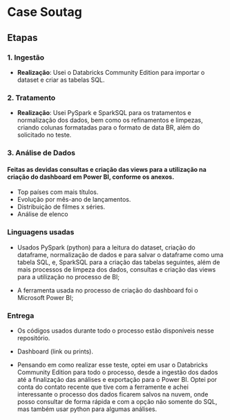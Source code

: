 # Case Soutag

## Etapas

### 1. Ingestão

- **Realização**: Usei o Databricks Community Edition para importar o dataset e criar as tabelas SQL.

### 2. Tratamento
- **Realização**: Usei PySpark e SparkSQL para os tratamentos e normalização dos dados, bem como os refinamentos e limpezas, criando colunas formatadas para o formato de data BR, além do solicitado no teste.

### 3. **Análise de Dados**
#### Feitas as devidas consultas e criação das views para a utilização na criação do dashboard em Power BI, conforme os anexos.
- Top países com mais títulos.
- Evolução por mês-ano de lançamentos.
- Distribuição de filmes x séries.
- Análise de elenco

### **Linguagens usadas**

- Usados PySpark (python) para a leitura do dataset, criação do dataframe, normalização de dados e para salvar o dataframe como uma tabela SQL, e, SparkSQL para a criação das tabelas seguintes, além de mais processos de limpeza dos dados, consultas e criação das views para a utilização no processo de BI;

- A ferramenta usada no processo de criação do dashboard foi o Microsoft Power BI;

### Entrega

- Os códigos usados durante todo o processo estão disponíveis nesse repositório.

- Dashboard (link ou prints).

- Pensando em como realizar esse teste, optei em usar o Databricks Community Edition para todo o processo, desde a ingestão dos dados até a finalização das análises e exportação para o Power BI. Optei por conta do contato recente que tive com a ferramente e achei interessante o processo dos dados ficarem salvos na nuvem, onde posso consultar de forma rápida e com a opção não somente do SQL, mas também usar python para algumas análises.
